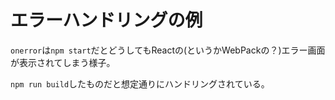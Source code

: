 # エラーハンドリングの例

`onerror`は`npm start`だとどうしてもReactの(というかWebPackの？)エラー画面が表示されてしまう様子。

`npm run build`したものだと想定通りにハンドリングされている。
